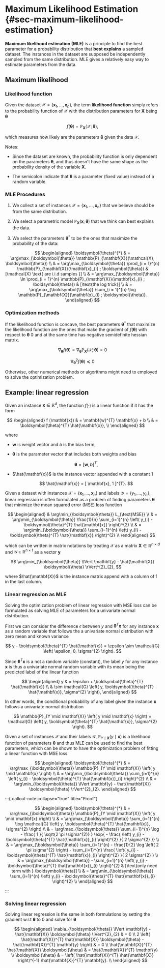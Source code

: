 # Maximum Likelihood Estimation {#sec-maximum-likelihood-estimation}

**Maximum likelihood estimation (MLE)** is a principle to find the best parameter for a probability distribution that **best explains** a sampled dataset. 
The instances in the dataset are supposed be independently sampled from the same distribution. 
MLE gives a relatively easy way to estimate parameters from the data.

## Maximum likelihood

### Likelihood function

Given the dataset $\mathcal{X} = \{ \mathbf{x}_{1}, \dots, \mathbf{x}_{n} \}$, the term **likelihood function** simply refers to the probability function of $\mathcal{X}$ with the distribution parameters for $\mathbf{X}$ being $\boldsymbol{\theta}$

$$ 
f(\boldsymbol{\theta}) = \mathbb{P}_{\mathbf{X}}(\mathcal{X} ; \boldsymbol{\theta}), 
$$

which measures how likely are the parameters $\boldsymbol{\theta}$ given the data $\mathcal{X}$.

Notes:

- Since the dataset are known, the probability function is only dependent on the parameters $\boldsymbol{\theta}$, and thus doesn't have the same shape as the probability density of the variable $\mathbf{X}$. 

- The semicolon indicate that $\boldsymbol{\theta}$ is a parameter (fixed value) instead of a random variable.

### MLE Procedures 

1. We collect a set of instances $\mathcal{X} = \{ \mathbf{x}_{1}, \dots, \mathbf{x}_{n} \}$ that we believe should be from the same distribution. 

1. We select a parametric model $\mathbb{P}_{\mathbf{X}}(\mathbf{x} ; \boldsymbol{\theta})$ that we think can best explains the data.

1. We select the parameters $\boldsymbol{\theta}^{*}$ to be the ones that maximize the probability of the data: 

$$ 
\begin{aligned}
\boldsymbol{\theta}^{*} 
& = \arg\max_{\boldsymbol{\theta}} \mathbb{P}_{\mathbf{X}}(\mathcal{X}; \boldsymbol{\theta}) 
\\
& = \arg\max_{\boldsymbol{\theta}} \prod_{i = 1}^{n} \mathbb{P}_{\mathbf{X}}(\mathbf{x}_{i} ; \boldsymbol{\theta}) & [\mathcal{X} \text{ are i.i.d samples }] 
\\
& = \arg\max_{\boldsymbol{\theta}} \ln \prod_{i = 1}^{n} \mathbb{P}_{\mathbf{X}}(\mathbf{x}_{i} ; \boldsymbol{\theta}) & [\text{the log trick}] 
\\
& = \arg\max_{\boldsymbol{\theta}} \sum_{i = 1}^{n} \log \mathbb{P}_{\mathbf{X}}(\mathbf{x}_{i} ; \boldsymbol{\theta}).
\end{aligned}
$$

### Optimization methods

If the likelihood function is concave, the best parameters $\boldsymbol{\theta}^{*}$ that maximize the likelihood function are the ones that make the gradient of $f(\boldsymbol{\theta})$ with respect to $\boldsymbol{\theta}$ $0$ and at the same time has negative semidefinite hessian matrix.  

$$ 
\nabla_{\boldsymbol{\theta}} f(\boldsymbol{\theta}) = \nabla_{\boldsymbol{\theta}} \mathbb{P}_{\mathbf{X}}(\mathcal{X} ; \boldsymbol{\theta}) = 0 
$$

$$ 
\nabla_{\boldsymbol{\theta}}^{2} f(\boldsymbol{\theta}) \preceq 0 
$$

Otherwise, other numerical methods or algorithms might need to employed to solve the optimization problem. 

## Example: linear regression

Given an instance $\mathbf{x} \in \mathbb{R}^{d}$, the function $f (\cdot)$ is a linear function if it has the form

$$
\begin{aligned}
f (\mathbf{x}) 
& = \mathbf{w}^{T} \mathbf{x} + b
\\
& = \boldsymbol{\theta}^{T} \hat{\mathbf{x}},
\\
\end{aligned}
$$

where 

- $\mathbf{w}$ is weight vector and $b$ is the bias term,

- $\boldsymbol{\theta}$ is the parameter vector that includes both weights and bias

    $$ 
    \boldsymbol{\theta} = [ \mathbf{w}, b ]^{T},
    $$

- $\hat{\mathbf{x}}$ is the instance vector appended with a constant $1$

    $$
    \hat{\mathbf{x}} = [ \mathbf{x}, 1 ]^{T}.
    $$

Given a dataset with instances $\mathcal{X} = \{ \mathbf{x}_{1}, \dots, \mathbf{x}_{n} \}$ and labels $\mathcal{Y} = \{ y_{1}, \dots, y_{n} \}$, linear regression is often formulated as a problem of finding parameters $\boldsymbol{\theta}$ that minimize the mean squared error (MSE) loss function

$$
\begin{aligned}
& \arg\min_{\boldsymbol{\theta}} L_{\text{MSE}}
\\
& = \arg\min_{\boldsymbol{\theta}} \frac{1}{n} \sum_{i=1}^{n} \left(
    y_{i} - \boldsymbol{\theta}^{T} \hat{\mathbf{x}}
\right)^{2}
\\
& = \arg\min_{\boldsymbol{\theta}} \sum_{i=1}^{n} \left(
    y_{i} - \boldsymbol{\theta}^{T} \hat{\mathbf{x}}
\right)^{2}
\\
\end{aligned}
$$

which can be written in matrix notations by treating $\mathcal{X}$ as a matrix $\mathbf{X} \in \mathbb{R}^{n \times d}$ and $\mathcal{Y} \in \mathbb{R}^{n \times 1}$ as a vector $\mathbf{y}$

$$
\arg\min_{\boldsymbol{\theta}} \lVert \mathbf{y} - \hat{\mathbf{X}} \boldsymbol{\theta} \rVert^{2}_{2},
$$

where $\hat{\mathbf{X}}$ is the instance matrix append with a column of $1$ in the last column.

### Linear regression as MLE

Solving the optimization problem of linear regression with MSE loss can be formulated as solving MLE of parameters for a univariate normal distribution. 

First we can consider the difference $\epsilon$ between $y$ and $\boldsymbol{\theta}^{T} \mathbf{x}$ for any instance $\mathbf{x}$ as a random variable that follows the a univariate normal distribution with zero mean and known variance

$$
y - \boldsymbol{\theta}^{T} \hat{\mathbf{x}} = \epsilon \sim \mathcal{G} \left( 
    \epsilon, 0, \sigma^{2}
\right).
$$

Since $\boldsymbol{\theta}^{T} \mathbf{x}$ is a not a random variable (constant), the label $y$ for any instance $\mathbf{x}$ is thus a univariate normal random variable with its mean being the predicted label of the linear function

$$
\begin{aligned}
y
& = \epsilon + \boldsymbol{\theta}^{T} \hat{\mathbf{x}}
\\
& \sim \mathcal{G} \left(
    y, \boldsymbol{\theta}^{T} \hat{\mathbf{x}}, \sigma^{2}
\right),
\end{aligned}
$$

In other words, the conditional probability of any label given the instance $\mathbf{x}$ follows a univariate normal distribution

$$
\mathbb{P}_{Y \mid \mathbf{X}} \left(
    y \mid \mathbf{x}
\right) = \mathcal{G} \left( 
    y, \boldsymbol{\theta}^{T} \hat{\mathbf{x}}, \sigma^{2} 
\right).
$$

Given a set of instances $\mathcal{X}$ and their labels $\mathcal{Y}$, $\mathbb{P}_{Y \mid \mathbf{X}} \left( y \mid \mathbf{x} \right)$ is a likelihood function of parameters $\boldsymbol{\theta}$ and thus MLE can be used to find the best parameters, which can be shown to have the optimization problem of fitting a linear function with MSE loss

$$
\begin{aligned}
\boldsymbol{\theta}^{*}
& = \arg\max_{\boldsymbol{\theta}} \mathbb{P}_{Y \mid \mathbf{X}} \left(
    y \mid \mathbf{x}
\right) 
\\
& = \arg\min_{\boldsymbol{\theta}} \sum_{i=1}^{n} \left(
    y_{i} - \boldsymbol{\theta}^{T} \hat{\mathbf{x}}_{i}
\right)^{2}
\\
& = \arg\min_{\boldsymbol{\theta}} \lVert \mathbf{y} - \hat{\mathbf{X}} \boldsymbol{\theta} \rVert^{2}_{2}.
\end{aligned}
$$

:::{.callout-note collapse="true" title="Proof"}

$$
\begin{aligned}
\boldsymbol{\theta}^{*}
& = \arg\max_{\boldsymbol{\theta}} \mathbb{P}_{Y \mid \mathbf{X}} \left(
    y \mid \mathbf{x}
\right) 
\\
& = \arg\max_{\boldsymbol{\theta}} \sum_{i=1}^{n} \log \mathcal{G} \left(
    y, \boldsymbol{\theta}^{T} \hat{\mathbf{x}}, \sigma^{2}
\right)
\\
& = \arg\max_{\boldsymbol{\theta}} \sum_{i=1}^{n} \log - \frac{
    1
}{
    \sqrt{2 \pi \sigma^{2}}
} \exp{ - \frac{
    \left(
        y_{i} - \boldsymbol{\theta}^{T} \hat{\mathbf{x}}_{i}
    \right)^{2}
}{
    2 \sigma^{2}
}}
\\ 
& = \arg\max_{\boldsymbol{\theta}} \sum_{i=1}^{n} - \frac{1}{2} \log \left(
    2 \pi \sigma^{2}
\right) - \sum_{i=1}^{n} \frac{
    \left(
        y_{i} - \boldsymbol{\theta}^{T} \hat{\mathbf{x}}_{i}
    \right)^{2}
}{
    2 \sigma^{2}
}
\\
& = \arg\max_{\boldsymbol{\theta}} - \sum_{i=1}^{n} \left(
    y_{i} - \boldsymbol{\theta}^{T} \hat{\mathbf{x}}_{i}
\right)^{2}
& [\text{only need term with } \boldsymbol{\theta}]
\\
& = \arg\min_{\boldsymbol{\theta}} \sum_{i=1}^{n} \left(
    y_{i} - \boldsymbol{\theta}^{T} \hat{\mathbf{x}}_{i}
\right)^{2}
\\
\end{aligned}
$$

:::

### Solving linear regression

Solving linear regression is the same in both formulations by setting the gradient w.r.t $\boldsymbol{\theta}$ to $0$ and solve for $\boldsymbol{\theta}$

$$
\begin{aligned}
\nabla_{\boldsymbol{\theta}} \lVert \mathbf{y} - \hat{\mathbf{X}} \boldsymbol{\theta} \lVert^{2}_{2}
& = 0
\\
2 \left(
    \hat{\mathbf{X}}^{T} \hat{\mathbf{X}} \boldsymbol{\theta} - \hat{\mathbf{X}}^{T} \mathbf{y} 
\right)
& = 0
\\
\hat{\mathbf{X}}^{T} \hat{\mathbf{X}} \boldsymbol{\theta} 
& = \hat{\mathbf{X}}^{T} \mathbf{y} 
\\
\boldsymbol{\theta} 
& = \left(
    \hat{\mathbf{X}}^{T} \hat{\mathbf{X}}
\right)^{-1} \hat{\mathbf{X}}^{T} \mathbf{y}.
\\
\end{aligned}
$$
